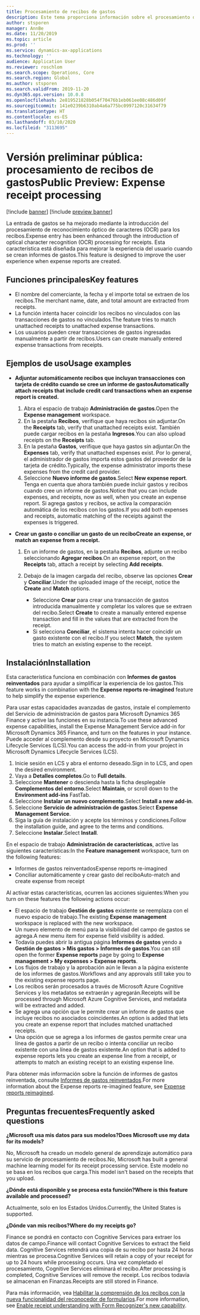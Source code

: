 ```yaml
---
title: Procesamiento de recibos de gastos
description: Este tema proporciona información sobre el procesamiento de recibos mediante reconocimiento óptico de caracteres (OCR). Esta característica está diseñada para mejorar la experiencia del usuario cuando se crean informes de gastos en Microsoft Dynamics 365 Finance.
author: stsporen
manager: AnnBe
ms.date: 11/20/2019
ms.topic: article
ms.prod: ''
ms.service: dynamics-ax-applications
ms.technology: ''
audience: Application User
ms.reviewer: roschlom
ms.search.scope: Operations, Core
ms.search.region: Global
ms.author: stsporen
ms.search.validFrom: 2019-11-20
ms.dyn365.ops.version: 10.0.8
ms.openlocfilehash: 2e819521828b054f70476b1eb061ee08c486d09f
ms.sourcegitcommit: 141e0239b6310ab4a6a775bc0997120c31634f79
ms.translationtype: HT
ms.contentlocale: es-ES
ms.lasthandoff: 03/10/2020
ms.locfileid: "3113695"
---
```

# <a name="public-preview-expense-receipt-processing"></a><span data-ttu-id="15231-104">Versión preliminar pública: procesamiento de recibos de gastos</span><span class="sxs-lookup"><span data-stu-id="15231-104">Public Preview: Expense receipt processing</span></span>

[!include [banner](../includes/banner.md)]
[!include [preview banner](../includes/preview-banner.md)]


<span data-ttu-id="15231-105">La entrada de gastos se ha mejorado mediante la introducción del procesamiento de reconocimiento óptico de caracteres (OCR) para los recibos.</span><span class="sxs-lookup"><span data-stu-id="15231-105">Expense entry has been enhanced through the introduction of optical character recognition (OCR) processing for receipts.</span></span> <span data-ttu-id="15231-106">Esta característica está diseñada para mejorar la experiencia del usuario cuando se crean informes de gastos.</span><span class="sxs-lookup"><span data-stu-id="15231-106">This feature is designed to improve the user experience when expense reports are created.</span></span>

## <a name="key-features"></a><span data-ttu-id="15231-107">Funciones principales</span><span class="sxs-lookup"><span data-stu-id="15231-107">Key features</span></span>

- <span data-ttu-id="15231-108">El nombre del comerciante, la fecha y el importe total se extraen de los recibos.</span><span class="sxs-lookup"><span data-stu-id="15231-108">The merchant name, date, and total amount are extracted from receipts.</span></span>
- <span data-ttu-id="15231-109">La función intenta hacer coincidir los recibos no vinculados con las transacciones de gastos no vinculados.</span><span class="sxs-lookup"><span data-stu-id="15231-109">The feature tries to match unattached receipts to unattached expense transactions.</span></span>
- <span data-ttu-id="15231-110">Los usuarios pueden crear transacciones de gastos ingresadas manualmente a partir de recibos.</span><span class="sxs-lookup"><span data-stu-id="15231-110">Users can create manually entered expense transactions from receipts.</span></span>

## <a name="usage-examples"></a><span data-ttu-id="15231-111">Ejemplos de uso</span><span class="sxs-lookup"><span data-stu-id="15231-111">Usage examples</span></span>

- <span data-ttu-id="15231-112">**Adjuntar automáticamente recibos que incluyan transacciones con tarjeta de crédito cuando se cree un informe de gastos**</span><span class="sxs-lookup"><span data-stu-id="15231-112">**Automatically attach receipts that include credit card transactions when an expense report is created.**</span></span>

    1. <span data-ttu-id="15231-113">Abra el espacio de trabajo **Administración de gastos**.</span><span class="sxs-lookup"><span data-stu-id="15231-113">Open the **Expense management** workspace.</span></span>
    2. <span data-ttu-id="15231-114">En la pestaña **Recibos**, verifique que haya recibos sin adjuntar.</span><span class="sxs-lookup"><span data-stu-id="15231-114">On the **Receipts** tab, verify that unattached receipts exist.</span></span> <span data-ttu-id="15231-115">También puede cargar recibos en la pestaña **Ingresos**.</span><span class="sxs-lookup"><span data-stu-id="15231-115">You can also upload receipts on the **Receipts** tab.</span></span>
    3. <span data-ttu-id="15231-116">En la pestaña **Gastos**, verifique que haya gastos sin adjuntar.</span><span class="sxs-lookup"><span data-stu-id="15231-116">On the **Expenses** tab, verify that unattached expenses exist.</span></span> <span data-ttu-id="15231-117">Por lo general, el administrador de gastos importa estos gastos del proveedor de la tarjeta de crédito.</span><span class="sxs-lookup"><span data-stu-id="15231-117">Typically, the expense administrator imports these expenses from the credit card provider.</span></span>
    4. <span data-ttu-id="15231-118">Seleccione **Nuevo informe de gastos**.</span><span class="sxs-lookup"><span data-stu-id="15231-118">Select **New expense report**.</span></span> <span data-ttu-id="15231-119">Tenga en cuenta que ahora también puede incluir gastos y recibos cuando cree un informe de gastos.</span><span class="sxs-lookup"><span data-stu-id="15231-119">Notice that you can include expenses, and receipts, now as well, when you create an expense report.</span></span> <span data-ttu-id="15231-120">Si agrega gastos y recibos, se activa la comparación automática de los recibos con los gastos.</span><span class="sxs-lookup"><span data-stu-id="15231-120">If you add both expenses and receipts, automatic matching of the receipts against the expenses is triggered.</span></span>

- <span data-ttu-id="15231-121">**Crear un gasto o conciliar un gasto de un recibo**</span><span class="sxs-lookup"><span data-stu-id="15231-121">**Create an expense, or match an expense from a receipt.**</span></span>

    1. <span data-ttu-id="15231-122">En un informe de gastos, en la pestaña **Recibos**, adjunte un recibo seleccionando **Agregar recibos**.</span><span class="sxs-lookup"><span data-stu-id="15231-122">On an expense report, on the **Receipts** tab, attach a receipt by selecting **Add receipts**.</span></span>
    2. <span data-ttu-id="15231-123">Debajo de la imagen cargada del recibo, observe las opciones **Crear** y **Conciliar**.</span><span class="sxs-lookup"><span data-stu-id="15231-123">Under the uploaded image of the receipt, notice the **Create** and **Match** options.</span></span>

        - <span data-ttu-id="15231-124">Seleccione **Crear** para crear una transacción de gastos introducida manualmente y completar los valores que se extraen del recibo.</span><span class="sxs-lookup"><span data-stu-id="15231-124">Select **Create** to create a manually entered expense transaction and fill in the values that are extracted from the receipt.</span></span>
        - <span data-ttu-id="15231-125">Si selecciona **Conciliar**, el sistema intenta hacer coincidir un gasto existente con el recibo.</span><span class="sxs-lookup"><span data-stu-id="15231-125">If you select **Match**, the system tries to match an existing expense to the receipt.</span></span>

## <a name="installation"></a><span data-ttu-id="15231-126">Instalación</span><span class="sxs-lookup"><span data-stu-id="15231-126">Installation</span></span>

<span data-ttu-id="15231-127">Esta característica funciona en combinación con **Informes de gastos reinventados** para ayudar a simplificar la experiencia de los gastos.</span><span class="sxs-lookup"><span data-stu-id="15231-127">This feature works in combination with the **Expense reports re-imagined** feature to help simplify the expense experience.</span></span>

<span data-ttu-id="15231-128">Para usar estas capacidades avanzadas de gastos, instale el complemento del Servicio de administración de gastos para Microsoft Dynamics 365 Finance y active las funciones en su instancia.</span><span class="sxs-lookup"><span data-stu-id="15231-128">To use these advanced expense capabilities, install the Expense Management Service add-in for Microsoft Dynamics 365 Finance, and turn on the features in your instance.</span></span> <span data-ttu-id="15231-129">Puede acceder al complemento desde su proyecto en Microsoft Dynamics Lifecycle Services (LCS).</span><span class="sxs-lookup"><span data-stu-id="15231-129">You can access the add-in from your project in Microsoft Dynamics Lifecycle Services (LCS).</span></span>

1. <span data-ttu-id="15231-130">Inicie sesión en LCS y abra el entorno deseado.</span><span class="sxs-lookup"><span data-stu-id="15231-130">Sign in to LCS, and open the desired environment.</span></span>
2. <span data-ttu-id="15231-131">Vaya a **Detalles completos**.</span><span class="sxs-lookup"><span data-stu-id="15231-131">Go to **Full details**.</span></span>
3. <span data-ttu-id="15231-132">Seleccione **Mantener** o descienda hasta la ficha desplegable **Complementos del entorno**.</span><span class="sxs-lookup"><span data-stu-id="15231-132">Select **Maintain**, or scroll down to the **Environment add-ins** FastTab.</span></span>
4. <span data-ttu-id="15231-133">Seleccione **Instalar un nuevo complemento**.</span><span class="sxs-lookup"><span data-stu-id="15231-133">Select **Install a new add-in**.</span></span>
5. <span data-ttu-id="15231-134">Seleccione **Servicio de administración de gastos**.</span><span class="sxs-lookup"><span data-stu-id="15231-134">Select **Expense Management Service**.</span></span>
6. <span data-ttu-id="15231-135">Siga la guía de instalación y acepte los términos y condiciones.</span><span class="sxs-lookup"><span data-stu-id="15231-135">Follow the installation guide, and agree to the terms and conditions.</span></span>
7. <span data-ttu-id="15231-136">Seleccione **Instalar**.</span><span class="sxs-lookup"><span data-stu-id="15231-136">Select **Install**.</span></span>

<span data-ttu-id="15231-137">En el espacio de trabajo **Administración de características**, active las siguientes características:</span><span class="sxs-lookup"><span data-stu-id="15231-137">In the **Feature management** workspace, turn on the following features:</span></span>

- <span data-ttu-id="15231-138">Informes de gastos reinventados</span><span class="sxs-lookup"><span data-stu-id="15231-138">Expense reports re-imagined</span></span>
- <span data-ttu-id="15231-139">Conciliar automáticamente y crear gasto del recibo</span><span class="sxs-lookup"><span data-stu-id="15231-139">Auto-match and create expense from receipt</span></span>

<span data-ttu-id="15231-140">Al activar estas características, ocurren las acciones siguientes:</span><span class="sxs-lookup"><span data-stu-id="15231-140">When you turn on these features the following actions occur:</span></span>

- <span data-ttu-id="15231-141">El espacio de trabajo **Gestión de gastos** existente se reemplaza con el nuevo espacio de trabajo.</span><span class="sxs-lookup"><span data-stu-id="15231-141">The existing **Expense management** workspace is replaced with the new workspace.</span></span>
- <span data-ttu-id="15231-142">Un nuevo elemento de menú para la visibilidad del campo de gastos se agrega.</span><span class="sxs-lookup"><span data-stu-id="15231-142">A new menu item for expense field visibility is added.</span></span>
- <span data-ttu-id="15231-143">Todavía puedes abrir la antigua página **Informes de gastos** yendo a **Gestión de gastos > Mis gastos > Informes de gastos**.</span><span class="sxs-lookup"><span data-stu-id="15231-143">You can still open the former **Expense reports** page by going to **Expense management > My expenses > Expense reports**.</span></span>
- <span data-ttu-id="15231-144">Los flujos de trabajo y la aprobación aún le llevan a la página existente de los informes de gastos.</span><span class="sxs-lookup"><span data-stu-id="15231-144">Workflows and any approvals still take you to the existing expense reports page.</span></span>
- <span data-ttu-id="15231-145">Los recibos serán procesados a través de Microsoft Azure Cognitive Services y los metadatos se extraerán y agregarán.</span><span class="sxs-lookup"><span data-stu-id="15231-145">Receipts will be processed through Microsoft Azure Cognitive Services, and metadata will be extracted and added.</span></span>
- <span data-ttu-id="15231-146">Se agrega una opción que le permite crear un informe de gastos que incluye recibos no asociados coincidentes.</span><span class="sxs-lookup"><span data-stu-id="15231-146">An option is added that lets you create an expense report that includes matched unattached receipts.</span></span>
- <span data-ttu-id="15231-147">Una opción que se agrega a los informes de gastos permite crear una línea de gastos a partir de un recibo o intenta conciliar un recibo existente con una línea de gastos existente.</span><span class="sxs-lookup"><span data-stu-id="15231-147">An option that is added to expense reports lets you create an expense line from a receipt, or attempts to match an existing receipt to an existing expense line.</span></span>

<span data-ttu-id="15231-148">Para obtener más información sobre la función de informes de gastos reinventada, consulte [Informes de gastos reinventados](ExpenseWorkspaceNew.md).</span><span class="sxs-lookup"><span data-stu-id="15231-148">For more information about the Expense reports re-imagined feature, see [Expense reports reimagined](ExpenseWorkspaceNew.md).</span></span>

## <a name="frequently-asked-questions"></a><span data-ttu-id="15231-149">Preguntas frecuentes</span><span class="sxs-lookup"><span data-stu-id="15231-149">Frequently asked questions</span></span>

<span data-ttu-id="15231-150">**¿Microsoft usa mis datos para sus modelos?**</span><span class="sxs-lookup"><span data-stu-id="15231-150">**Does Microsoft use my data for its models?**</span></span>

<span data-ttu-id="15231-151">No, Microsoft ha creado un modelo general de aprendizaje automático para su servicio de procesamiento de recibos.</span><span class="sxs-lookup"><span data-stu-id="15231-151">No, Microsoft has built a general machine learning model for its receipt processing service.</span></span> <span data-ttu-id="15231-152">Este modelo no se basa en los recibos que carga.</span><span class="sxs-lookup"><span data-stu-id="15231-152">This model isn't based on the receipts that you upload.</span></span>

<span data-ttu-id="15231-153">**¿Dónde está disponible y se procesa esta función?**</span><span class="sxs-lookup"><span data-stu-id="15231-153">**Where is this feature available and processed?**</span></span>

<span data-ttu-id="15231-154">Actualmente, solo en los Estados Unidos.</span><span class="sxs-lookup"><span data-stu-id="15231-154">Currently, the United States is supported.</span></span>

<span data-ttu-id="15231-155">**¿Dónde van mis recibos?**</span><span class="sxs-lookup"><span data-stu-id="15231-155">**Where do my receipts go?**</span></span>

<span data-ttu-id="15231-156">Finance se pondrá en contacto con Cognitive Services para extraer los datos de campo.</span><span class="sxs-lookup"><span data-stu-id="15231-156">Finance will contact Cognitive Services to extract the field data.</span></span> <span data-ttu-id="15231-157">Cognitive Services retendrá una copia de su recibo por hasta 24 horas mientras se procesa.</span><span class="sxs-lookup"><span data-stu-id="15231-157">Cognitive Services will retain a copy of your receipt for up to 24 hours while processing occurs.</span></span> <span data-ttu-id="15231-158">Una vez completado el procesamiento, Cognitive Services eliminará el recibo.</span><span class="sxs-lookup"><span data-stu-id="15231-158">After processing is completed, Cognitive Services will remove the receipt.</span></span> <span data-ttu-id="15231-159">Los recibos todavía se almacenan en Finanzas.</span><span class="sxs-lookup"><span data-stu-id="15231-159">Receipts are still stored in Finance.</span></span>

<span data-ttu-id="15231-160">Para más información, vea [Habilitar la comprensión de los recibos con la nueva funcionalidad del reconocedor de formularios](https://azure.microsoft.com/blog/enable-receipt-understanding-with-form-recognizer-s-new-capability/).</span><span class="sxs-lookup"><span data-stu-id="15231-160">For more information, see [Enable receipt understanding with Form Recognizer's new capability](https://azure.microsoft.com/blog/enable-receipt-understanding-with-form-recognizer-s-new-capability/).</span></span>
